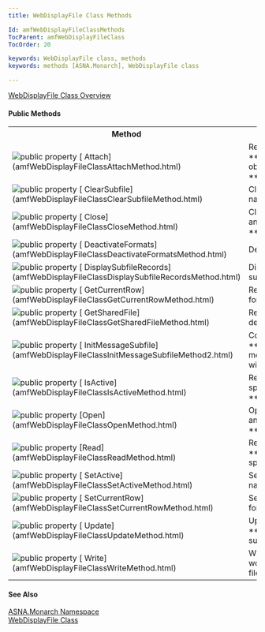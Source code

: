 ```yaml
---
title: WebDisplayFile Class Methods

Id: amfWebDisplayFileClassMethods
TocParent: amfWebDisplayFileClass
TocOrder: 20

keywords: WebDisplayFile class, methods
keywords: methods [ASNA.Monarch], WebDisplayFile class

---
```


[ WebDisplayFile Class Overview](amfWebDisplayFileClass.html) 

#### Public Methods
<table class="mytable" cellspacing="0" cellpadding="4" width="90%">
          <colgroup>
            <col width="30%" />
            <col width="70%" />
          </colgroup>
          <tr>
            <th>Method</th>
            <th>Description</th>
          </tr>
          <tr>
            <td><img alt="public property" src="../Images/Methods.bmp" />
              [
              Attach](amfWebDisplayFileClassAttachMethod.html)
            </td>
            <td>Returns an 
 **ASNA.DataGate.Client.AdgDataSet**  object
            attached to the 
 **WebDisplayFile** .</td>
          </tr>
          <tr>
            <td><img alt="public property" src="../Images/Methods.bmp" />
              [
              ClearSubfile](amfWebDisplayFileClassClearSubfileMethod.html)
            </td>
            <td>Clears the format records
            for the subfile named.</td>
          </tr>
          <tr>
            <td style="height: 31px"><img alt="public property" src="../Images/Methods.bmp" />
              [
              Close](amfWebDisplayFileClassCloseMethod.html)
            </td>
            <td style="height: 31px">Closes the '.aspx.' web
            form program and dataSet for the 
 **WebDisplayFile** .</td>
          </tr>
          <tr>
            <td><img alt="public property" src="../Images/Methods.bmp" />
              [
              DeactivateFormats](amfWebDisplayFileClassDeactivateFormatsMethod.html)
            </td>
            <td>Deactivates the formats
            named.</td>
          </tr>
          <tr>
            <td><img alt="public property" src="../Images/Methods.bmp" />
              [
              DisplaySubfileRecords](amfWebDisplayFileClassDisplaySubfileRecordsMethod.html)
            </td>
            <td>Displays the format records
            for the subfile named.</td>
          </tr>
          <tr>
            <td><img alt="public property" src="../Images/Methods.bmp" />
              [
              GetCurrentRow](amfWebDisplayFileClassGetCurrentRowMethod.html)
            </td>
            <td>Returns the current row
            number of the format name specified.</td>
          </tr>
          <tr>
            <td><img alt="public property" src="../Images/Methods.bmp" />
              [
              GetSharedFile](amfWebDisplayFileClassGetSharedFileMethod.html)
            </td>
            <td>Returns the 
 **WebDisplayFile**  for the declared
            file.</td>
          </tr>
          <tr>
            <td><img alt="public property" src="../Images/Methods.bmp" />
              [
              InitMessageSubfile](amfWebDisplayFileClassInitMessageSubfileMethod2.html)
            </td>
            <td>Controls a new instance of
            a 
 **WebDisplayFile**  object for the message
            subfile and program queue with option indicators
            specified.</td>
          </tr>
          <tr>
            <td><img alt="public property" src="../Images/Methods.bmp" />
              [
              IsActive](amfWebDisplayFileClassIsActiveMethod.html)
            </td>
            <td>Returns 
 **True**  if the format name specified is
            the active format; otherwise 
 **False** .</td>
          </tr>
          <tr>
            <td><img alt="public property" src="../Images/Methods.bmp" />
              [Open](amfWebDisplayFileClassOpenMethod.html)
            </td>
            <td>Opens the '.aspx.' web form
            program and dataSet for the 
 **WebDisplayFile** .</td>
          </tr>
          <tr>
            <td><img alt="public property" src="../Images/Methods.bmp" />
              [Read](amfWebDisplayFileClassReadMethod.html)
            </td>
            <td>Reads an array of
            characters in the 
 **WebDisplayFile**  object by the specified
            indicators.</td>
          </tr>
          <tr>
            <td><img alt="public property" src="../Images/Methods.bmp" />
              [
              SetActive](amfWebDisplayFileClassSetActiveMethod.html)
            </td>
            <td>Sets the active format to
            the format name specified.</td>
          </tr>
          <tr>
            <td><img alt="public property" src="../Images/Methods.bmp" />
              [
              SetCurrentRow](amfWebDisplayFileClassSetCurrentRowMethod.html)
            </td>
            <td>Sets the current row to the
            row and format name specified.</td>
          </tr>
          <tr>
            <td><img alt="public property" src="../Images/Methods.bmp" />
              [
              Update](amfWebDisplayFileClassUpdateMethod.html)
            </td>
            <td>Updates a format record to
            the 
 **WebDisplayFile**  message
            subfileTable.</td>
          </tr>
          <tr>
            <td><img alt="public property" src="../Images/Methods.bmp" />
              [
              Write](amfWebDisplayFileClassWriteMethod.html)
            </td>
            <td>Writes a record
            to a Monarch workstation file, database file, or
            printer file.</td>
          </tr>
</table>

#### See Also
[ASNA.Monarch Namespace](amfMonarchNamespace.html) <br /> [ WebDisplayFile Class](amfWebDisplayFileClass.html) 
